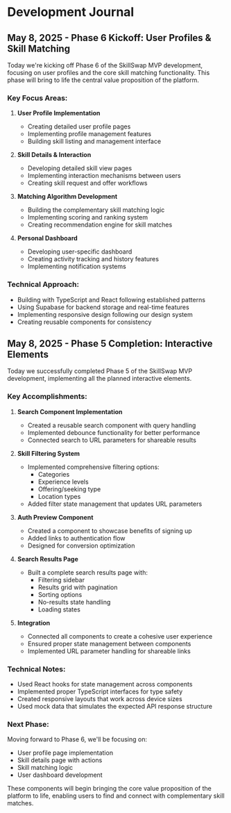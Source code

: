 # Development Journal

## May 8, 2025 - Phase 6 Kickoff: User Profiles & Skill Matching

Today we're kicking off Phase 6 of the SkillSwap MVP development, focusing on user profiles and the core skill matching functionality. This phase will bring to life the central value proposition of the platform.

### Key Focus Areas:
1. **User Profile Implementation**
   - Creating detailed user profile pages
   - Implementing profile management features
   - Building skill listing and management interface

2. **Skill Details & Interaction**
   - Developing detailed skill view pages
   - Implementing interaction mechanisms between users
   - Creating skill request and offer workflows

3. **Matching Algorithm Development**
   - Building the complementary skill matching logic
   - Implementing scoring and ranking system
   - Creating recommendation engine for skill matches

4. **Personal Dashboard**
   - Developing user-specific dashboard
   - Creating activity tracking and history features
   - Implementing notification systems

### Technical Approach:
- Building with TypeScript and React following established patterns
- Using Supabase for backend storage and real-time features
- Implementing responsive design following our design system
- Creating reusable components for consistency

## May 8, 2025 - Phase 5 Completion: Interactive Elements

Today we successfully completed Phase 5 of the SkillSwap MVP development, implementing all the planned interactive elements. 

### Key Accomplishments:

1. **Search Component Implementation**
   - Created a reusable search component with query handling
   - Implemented debounce functionality for better performance
   - Connected search to URL parameters for shareable results

2. **Skill Filtering System**
   - Implemented comprehensive filtering options:
     - Categories
     - Experience levels
     - Offering/seeking type
     - Location types
   - Added filter state management that updates URL parameters

3. **Auth Preview Component**
   - Created a component to showcase benefits of signing up
   - Added links to authentication flow
   - Designed for conversion optimization

4. **Search Results Page**
   - Built a complete search results page with:
     - Filtering sidebar
     - Results grid with pagination
     - Sorting options
     - No-results state handling
     - Loading states

5. **Integration**
   - Connected all components to create a cohesive user experience
   - Ensured proper state management between components
   - Implemented URL parameter handling for shareable links

### Technical Notes:

- Used React hooks for state management across components
- Implemented proper TypeScript interfaces for type safety
- Created responsive layouts that work across device sizes
- Used mock data that simulates the expected API response structure

### Next Phase:

Moving forward to Phase 6, we'll be focusing on:
- User profile page implementation
- Skill details page with actions
- Skill matching logic
- User dashboard development

These components will begin bringing the core value proposition of the platform to life, enabling users to find and connect with complementary skill matches.
